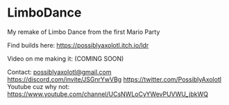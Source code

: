 # LimboDance
My remake of Limbo Dance from the first Mario Party

Find builds here: https://possiblyaxolotl.itch.io/ldr

Video on me making it: (COMING SOON)

Contact: possiblyaxolotl@gmail.com https://discord.com/invite/JSGnrYwVBg https://twitter.com/PossiblyAxolotl
Youtube cuz why not: https://www.youtube.com/channel/UCsNWLoCyYWevPUVWU_jbkWQ
